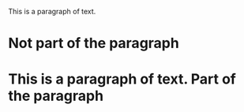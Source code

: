 This is a paragraph
of text.

Not part of the paragraph
=====

This is a paragraph
of text.
Part of the paragraph
=====
